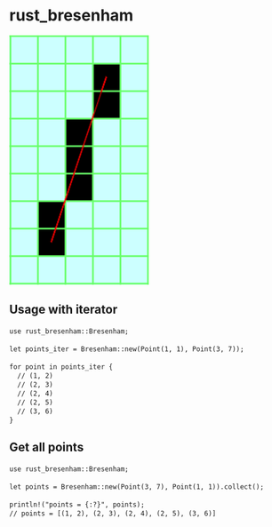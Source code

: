 # rust_bresenham

![bresenham line](bresenham.png "Bresenham line")

## Usage with iterator

    use rust_bresenham::Bresenham;

    let points_iter = Bresenham::new(Point(1, 1), Point(3, 7));

    for point in points_iter {
      // (1, 2)
      // (2, 3)
      // (2, 4)
      // (2, 5)
      // (3, 6)
    }

## Get all points

    use rust_bresenham::Bresenham;

    let points = Bresenham::new(Point(3, 7), Point(1, 1)).collect();

    println!("points = {:?}", points);
    // points = [(1, 2), (2, 3), (2, 4), (2, 5), (3, 6)]
